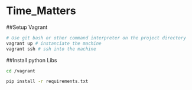 # Time_Matters

##Setup Vagrant
``` bash
# Use git bash or other command interpreter on the project directory 
vagrant up # instanciate the machine
vagrant ssh # ssh into the machine
```
##Install python Libs
``` bash
cd /vagrant

pip install -r requirements.txt
```